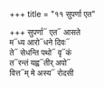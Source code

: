 +++
title = "११ सुपर्णा एत"

+++
सुपर्णा᳓ एत᳓ आसते  
म᳓ध्य आरो᳓धने दिवः᳓  
ते᳓ सेधन्ति पथो᳓ वृ᳓कं  
त᳓रन्तं यह्व᳓तीर् अपो᳓  
वित्त᳓म् मे अस्य᳓ रोदसी